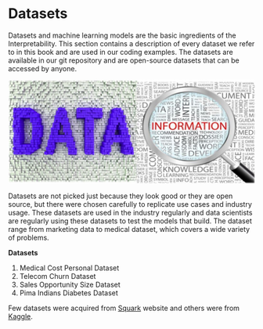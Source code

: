 # Datasets

Datasets and machine learning models are the basic ingredients of the Interpretability. This section contains a description of every dataset we refer to in this book and are used in our coding examples. The datasets are available in our git repository and are open-source datasets that can be accessed by anyone. 

![](../.gitbook/assets/image%20%2853%29.png)

Datasets are not picked just because they look good or they are open source, but there were chosen carefully to replicate use cases and industry usage. These datasets are used in the industry regularly and data scientists are regularly using these datasets to test the models that build. The dataset range from marketing data to medical dataset, which covers a wide variety of problems. 

**Datasets**

1. Medical Cost Personal Dataset
2. Telecom Churn Dataset
3. Sales Opportunity Size Dataset
4. Pima Indians Diabetes Dataset

Few datasets were acquired from [Squark](https://squarkai.com/) website and others were from [Kaggle](https://www.kaggle.com/).




